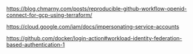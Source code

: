 https://blog.chmarny.com/posts/reproducible-github-workflow-openid-connect-for-gcp-using-terraform/

https://cloud.google.com/iam/docs/impersonating-service-accounts

https://github.com/docker/login-action#workload-identity-federation-based-authentication-1
